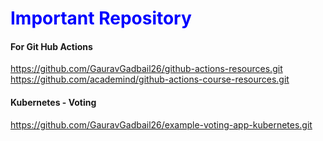 <h1 style="color:blue;">Important Repository</h1>

<h4> For Git Hub Actions </h4>
<a href="url">https://github.com/GauravGadbail26/github-actions-resources.git</a> <br>
<a href="url">https://github.com/academind/github-actions-course-resources.git</a>

<br>
<h4> Kubernetes - Voting </h4>
<a href="url">https://github.com/GauravGadbail26/example-voting-app-kubernetes.git</a> <br>

